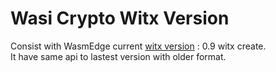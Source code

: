 # Wasi Crypto Witx Version

Consist with WasmEdge current [witx version](https://github.com/WebAssembly/wasi-crypto/commit/8e883a5a173062e1ecf7dbd7124188ab8046425d) : 0.9 witx create.  
It have same api to lastest version with older format.